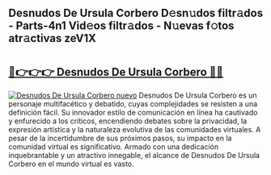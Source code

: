 ## Desnudos De Ursula Corbero D𝚎sn𝚞dos filtr𝚊dos - Parts-4n1 Vid𝚎os filtr𝚊dos - N𝚞evas f𝚘tos atr𝚊ctivas zeV1X

# <h2><a href="http://mb0o213.tromn.icu/?c=Desnudos+De+Ursula+Corbero">🔗👉👉👉 Desnudos De Ursula Corbero 🔗🔗</a></h2>

[![Desnudos De Ursula Corbero nuevo](https://i.imgur.com/pEAQMta.gif)](http://mb0o213.tromn.icu/?c=Desnudos+De+Ursula+Corbero)
Desnudos De Ursula Corbero es un personaje multifacético y debatido, cuyas complejidades se resisten a una definición fácil.  Su innovador estilo de comunicación en línea ha cautivado y enfurecido a los críticos, encendiendo debates sobre la privacidad, la expresión artística y la naturaleza evolutiva de las comunidades virtuales. A pesar de la incertidumbre de sus próximos pasos, su impacto en la comunidad virtual es significativo. Armado con una dedicación inquebrantable y un atractivo innegable, el alcance de Desnudos De Ursula Corbero en el mundo virtual es vasto.
